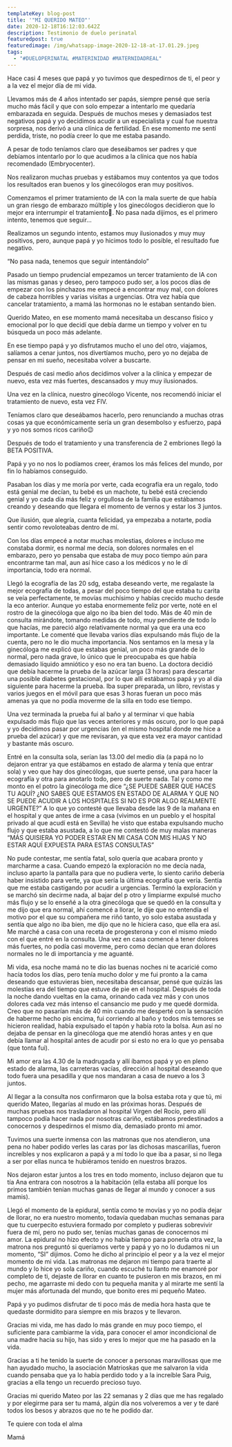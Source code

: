 ```yaml
---
templateKey: blog-post
title: '"MI QUERIDO MATEO"'
date: 2020-12-18T16:12:03.642Z
description: Testimonio de duelo perinatal
featuredpost: true
featuredimage: /img/whatsapp-image-2020-12-18-at-17.01.29.jpeg
tags:
  - "#DUELOPERINATAL #MATERINIDAD #MATERNIDADREAL"
---
```

Hace casi 4 meses que papá y yo tuvimos que despedirnos de ti, el peor y a la vez el mejor día de mi vida.

Llevamos más de 4 años intentado ser papás, siempre pensé que sería mucho más fácil y que con solo empezar a intentarlo me quedaría embarazada en seguida. Después de muchos meses y demasiados test negativos papá y yo decidimos acudir a un especialista y cual fue nuestra sorpresa, nos derivó a una clínica de fertilidad. En ese momento me sentí perdida, triste, no podía creer lo que me estaba pasando.

A pesar de todo teníamos claro que deseábamos ser padres y que debíamos intentarlo por lo que acudimos a la clínica que nos había recomendado (Embryocenter).

Nos realizaron muchas pruebas y estábamos muy contentos ya que todos los resultados eran buenos y los ginecólogos eran muy positivos.

Comenzamos el primer tratamiento de IA con la mala suerte de que había un gran riesgo de embarazo múltiple y los ginecólogos decidieron que lo mejor era interrumpir el tratamiento🙁. No pasa nada dijimos, es el primero intento, tenemos que seguir...

Realizamos un segundo intento, estamos muy ilusionados y muy muy positivos, pero, aunque papá y yo hicimos todo lo posible, el resultado fue negativo.

“No pasa nada, tenemos que seguir intentándolo”

Pasado un tiempo prudencial empezamos un tercer tratamiento de IA con las mismas ganas y deseo, pero tampoco pudo ser, a los pocos días de empezar con los pinchazos me empecé a encontrar muy mal, con dolores de cabeza horribles y varias visitas a urgencias. Otra vez había que cancelar tratamiento, a mamá las hormonas no le estaban sentando bien.

Querido Mateo, en ese momento mamá necesitaba un descanso físico y emocional por lo que decidí que debía darme un tiempo y volver en tu búsqueda un poco más adelante.

En ese tiempo papá y yo disfrutamos mucho el uno del otro, viajamos, salíamos a cenar juntos, nos divertíamos mucho, pero yo no dejaba de pensar en mi sueño, necesitaba volver a buscarte.

Después de casi medio años decidimos volver a la clínica y empezar de nuevo, esta vez más fuertes, descansados y muy muy ilusionados.

Una vez en la clínica, nuestro ginecólogo Vicente, nos recomendó iniciar el tratamiento de nuevo, esta vez FIV.

Teníamos claro que deseábamos hacerlo, pero renunciando a muchas otras cosas ya que económicamente sería un gran desembolso y esfuerzo, papá y yo nos somos ricos cariño😉

Después de todo el tratamiento y una transferencia de 2 embriones llegó la BETA POSITIVA.

Papá y yo no nos lo podíamos creer, éramos los más felices del mundo, por fin lo habíamos conseguido.

Pasaban los días y me moría por verte, cada ecografía era un regalo, todo está genial me decían, tu bebé es un machote, tu bebé está creciendo genial y yo cada día más feliz y orgullosa de la familia que estábamos creando y deseando que llegara el momento de vernos y estar los 3 juntos.

Que ilusión, que alegría, cuanta felicidad, ya empezaba a notarte, podía sentir como revoloteabas dentro de mí.

Con los días empecé a notar muchas molestias, dolores e incluso me constaba dormir, es normal me decía, son dolores normales en el embarazo, pero yo pensaba que estaba de muy poco tiempo aún para encontrarme tan mal, aun así hice caso a los médicos y no le dí importancia, todo era normal.

Llegó la ecografía de las 20 sdg, estaba deseando verte, me regalaste la mejor ecografía de todas, a pesar del poco tiempo del que estaba tu carita se veía perfectamente, te movías muchísimo y habías crecido mucho desde la eco anterior. Aunque yo estaba enormemente feliz por verte, noté en el rostro de la ginecóloga que algo no iba bien del todo. Más de 40 min de consulta mirándote, tomando medidas de todo, muy pendiente de todo lo que hacías, me pareció algo relativamente normal ya que era una eco importante. Le comenté que llevaba varios días expulsando más flujo de la cuenta, pero no le dio mucha importancia. Nos sentamos en la mesa y la ginecóloga me explicó que estabas genial, un poco más grande de lo normal, pero nada grave, lo único que le preocupaba es que había demasiado líquido amniótico y eso no era tan bueno. La doctora decidió que debía hacerme la prueba de la azúcar larga (3 horas) para descartar una posible diabetes gestacional, por lo que allí estábamos papá y yo al día siguiente para hacerme la prueba. Iba super preparada, un libro, revistas y varios juegos en el móvil para que esas 3 horas fueran un poco más amenas ya que no podía moverme de la silla en todo ese tiempo.

Una vez terminada la prueba fui al baño y al terminar vi que había expulsado más flujo que las veces anteriores y más oscuro, por lo que papá y yo decidimos pasar por urgencias (en el mismo hospital donde me hice a prueba del azúcar) y que me revisaran, ya que esta vez era mayor cantidad y bastante más oscuro.

Entré en la consulta sola, serían las 13.00 del medio día (a papá no lo dejaron entrar ya que estábamos en estado de alarma y tenía que entrar sola) y veo que hay dos ginecólogas, que suerte pensé, una para hacer la ecografía y otra para anotarlo todo, pero de suerte nada. Tal y como me monto en el potro la ginecóloga me dice “¿SE PUEDE SABER QUE HACES TU AQUÍ? ¿NO SABES QUE ESTAMOS EN ESTADO DE ALARMA Y QUE NO SE PUEDE ACUDIR A LOS HOSPITALES SI NO ES POR ALGO REALMENTE URGENTE?” A lo que yo contesté que llevaba desde las 9 de la mañana en el hospital y que antes de irme a casa (vivimos en un pueblo y el hospital privado al que acudí está en Sevilla) he visto que estaba expulsando mucho flujo y que estaba asustada, a lo que me contestó de muy malas maneras “MÁS QUISIERA YO PODER ESTAR EN MI CASA CON MIS HIJAS Y NO ESTAR AQUÍ EXPUESTA PARA ESTAS CONSULTAS”

No pude contestar, me sentía fatal, solo quería que acabara pronto y marcharme a casa. Cuando empezó la exploración no me decía nada, incluso aparto la pantalla para que no pudiera verte, lo siento cariño debería haber insistido para verte, ya que sería la última ecografía que vería. Sentía que me estaba castigando por acudir a urgencias. Terminó la exploración y se marchó sin decirme nada, al bajar del p otro y limpiarme expulsé mucho más flujo y se lo enseñé a la otra ginecóloga que se quedó en la consulta y me dijo que era normal, ahí comencé a llorar, le dije que no entendía el motivo por el que su compañera me riñó tanto, yo solo estaba asustada y sentía que algo no iba bien, me dijo que no le hiciera caso, que ella era así. Me marché a casa con una receta de progesterona y con el mismo miedo con el que entré en la consulta. Una vez en casa comencé a tener dolores más fuertes, no podía casi moverme, pero como decían que eran dolores normales no le di importancia y me aguanté.

Mi vida, esa noche mamá no te dio las buenas noches ni te acaricié como hacía todos los días, pero tenía mucho dolor y me fui pronto a la cama deseando que estuvieras bien, necesitaba descansar, pensé que quizás las molestias era del tiempo que estuve de pie en el hospital. Después de toda la noche dando vueltas en la cama, orinando cada vez más y con unos dolores cada vez más intenso el cansancio me pudo y me quedé dormida. Creo que no pasarían más de 40 min cuando me desperté con la sensación de haberme hecho pis encima, fui corriendo al baño y todos mis temores se hicieron realidad, había expulsado el tapón y había roto la bolsa. Aun así no dejaba de pensar en la ginecóloga que me atendió horas antes y en que debía llamar al hospital antes de acudir por si esto no era lo que yo pensaba (que tonta fui).

Mi amor era las 4.30 de la madrugada y allí íbamos papá y yo en pleno estado de alarma, las carreteras vacías, dirección al hospital deseando que todo fuera una pesadilla y que nos mandaran a casa de nuevo a los 3 juntos.

Al llegar a la consulta nos confirmaron que la bolsa estaba rota y que tú, mi querido Mateo, llegarías al mudo en las próximas horas. Después de muchas pruebas nos trasladaron al hospital Virgen del Rocío, pero allí tampoco podía hacer nada por nosotras cariño, estábamos predestinados a conocernos y despedirnos el mismo día, demasiado pronto mi amor.

Tuvimos una suerte inmensa con las matronas que nos atendieron, una pena no haber podido verles las caras por las dichosas mascarillas, fueron increíbles y nos explicaron a papá y a mí todo lo que iba a pasar, si no llega a ser por ellas nunca te hubiéramos tenido en nuestros brazos.

Nos dejaron estar juntos a los tres en todo momento, incluso dejaron que tu tía Ana entrara con nosotros a la habitación (ella estaba allí porque los primos también tenían muchas ganas de llegar al mundo y conocer a sus mamis).

Llegó el momento de la epidural, sentía como te movías y yo no podía dejar de llorar, no era nuestro momento, todavía quedaban muchas semanas para que tu cuerpecito estuviera formado por completo y pudieras sobrevivir fuera de mí, pero no pudo ser, tenías muchas ganas de conocernos mi amor. La epidural no hizo efecto y no había tiempo para ponerla otra vez, la matrona nos preguntó si queríamos verte y papá y yo no lo dudamos ni un momento, “SI” dijimos. Como he dicho al principio el peor y a la vez el mejor momento de mi vida. Las matronas me dejaron mi tiempo para traerte al mundo y lo hice yo sola cariño, cuando escuché tu llanto me enamoré por completo de ti, dejaste de llorar en cuanto te pusieron en mis brazos, en mi pecho, me agarraste mi dedo con tu pequeña manita y al mirarte me sentí la mujer más afortunada del mundo, que bonito eres mi pequeño Mateo.

Papá y yo pudimos disfrutar de ti poco más de media hora hasta que te quedaste dormidito para siempre en mis brazos y te llevaron.

Gracias mi vida, me has dado lo más grande en muy poco tiempo, el suficiente para cambiarme la vida, para conocer el amor incondicional de una madre hacia su hijo, has sido y eres lo mejor que me ha pasado en la vida.

Gracias a ti he tenido la suerte de conocer a personas maravillosas que me han ayudado mucho, la asociación Matrioskas que me salvaron la vida cuando pensaba que ya lo había perdido todo y a la increíble Sara Puig, gracias a ella tengo un recuerdo precioso tuyo.

Gracias mi querido Mateo por las 22 semanas y 2 días que me has regalado y por elegirme para ser tu mamá, algún día nos volveremos a ver y te daré todos los besos y abrazos que no te he podido dar.

Te quiere con toda el alma

Mamá